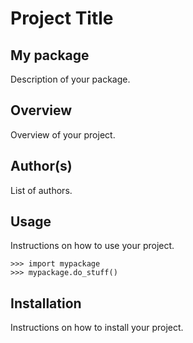 # Project Title
## My package
Description of your package.
## Overview
Overview of your project.
## Author(s)
List of authors.
## Usage
Instructions on how to use your project.
```python3
>>> import mypackage
>>> mypackage.do_stuff()
```
            
## Installation
Instructions on how to install your project.
